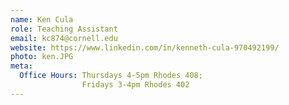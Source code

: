 ```yaml
---
name: Ken Cula
role: Teaching Assistant
email: kc874@cornell.edu
website: https://www.linkedin.com/in/kenneth-cula-970492199/
photo: ken.JPG
meta:
  Office Hours: Thursdays 4-5pm Rhodes 408;
                Fridays 3-4pm Rhodes 402
---
```

